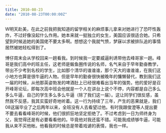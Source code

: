 ```yaml
---
title: 2010-08-23
date: "2010-08-23T00:00:00Z"
---
```


W明天赴美，在此之前我把我知道的留学相关的麻烦事儿拿来对她进行了恐吓性轰炸，不过好像没起什么作用。她本来就一挺独立的女生，美国应该很适合她。只希望到时候追她的美国佬不要太多啊。想想这个我就气愤，梦寐以求被排队追的事情居然被她轻松得到了。

博仔周末会从学校回来一趟看我。到时候我一定要威逼利诱带他去峰哥家一趟。峰哥是我们高中的班主任，这老师是鲅鱼圈传说的名师，名气来自于早年勤奋教学，带出不少考到名校的学生，比如那个清华的谁谁谁，那个天大的谁谁谁，在我们这小地方也算是很牛逼的人物。但是早年的勤奋很快被晚年的慵懒替代，教到我们这一届的时候，从他那英姿勃发的啤酒肚上已经很难看出当年的强势。他的爱好是召开峰哥论坛，即每次高中班会他就是一个人在讲台上说个不停，内容都是自己多么多么牛逼，自己的学生多么多么牛逼（除了我们这一届）。这让同学们很反感，虽然我不反感，我其实蛮好奇地听着。这一行为持续了三年，产生的恶果就是，我们08这届毕业了之后两年以来，全班没有人去看望过他。有时我跟俊澄等人提出要不要去看看峰哥的时候，他们很抓狂地坚定拒绝了。不过考虑到一日为师终身为父，我觉得还是有必要看看他的。毕竟他对我还蛮不错。可能我成绩够牛逼，可能我从来不买他帐。他看我的时候总是带着戏谑的表情，我也一样。